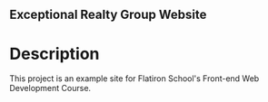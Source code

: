Exceptional Realty Group Website
---

# Description
This project is an example site for Flatiron School's Front-end Web Development Course.
